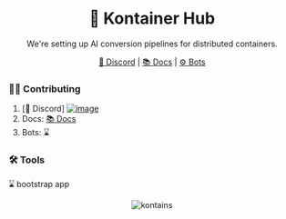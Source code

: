 <div align="center">
<h1>  🤝  Kontainer Hub </h1>

We're setting up AI conversion pipelines for distributed containers.

[🔗 Discord](https://discord.gg/W2SNxPw4) | [📚 Docs](https://github.com/kontains/docs) | [⚙️ Bots](https://github.com/kontains/bots)

</div>


### 👩‍💻 Contributing

1. [🔗 Discord] [![image](https://github.com/kontains/.github/assets/2006565/44a8bff4-aeb9-4bf7-b6a7-01cf1403a5b6)](https://discord.gg/W2SNxPw4) 
2. Docs: [📚 Docs](https://github.com/kontains/docs)
3. Bots: ⌛


### 🛠️ Tools  

⌛ bootstrap app



<footer>
<p align="center">
    <img src="https://komarev.com/ghpvc/?username=kontains&label=Profile%20views&color=0e75b6&style=flat" alt="kontains">
</p>
</footer>
